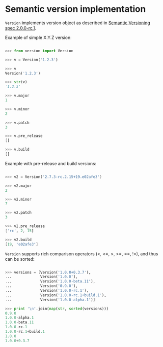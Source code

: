 Semantic version implementation
============================================================

`Version` implements version object as described in 
[Semantic Versioning spec 2.0.0-rc.1](http://semver.org).


Example of simple X.Y.Z version:

```python

>>> from version import Version

>>> v = Version('1.2.3')

>>> v
Version('1.2.3')

>>> str(v)
'1.2.3'

>>> v.major
1

>>> v.minor
2

>>> v.patch
3

>>> v.pre_release
[]

>>> v.build
[]

```

Example with pre-release and build versions:


```python

>>> v2 = Version('2.7.3-rc.2.15+19.e02afe3')

>>> v2.major
2

>>> v2.minor
7

>>> v2.patch
3

>>> v2.pre_release
['rc', 2, 15]

>>> v2.build
[19, 'e02afe3']

```

`Version` supports rich comparison operators (<, <=, >, >=, ==, !=),
and thus can be sorted:

```python

>>> versions = [Version('1.0.0+0.3.7'),
...             Version('1.0.0'),
...             Version('1.0.0-beta.11'),
...             Version('0.9.0'),
...             Version('1.0.0-rc.1'),
...             Version('1.0.0-rc.1+build.1'),
...             Version('1.0.0-alpha.1')]

>>> print '\n'.join(map(str, sorted(versions)))
0.9.0
1.0.0-alpha.1
1.0.0-beta.11
1.0.0-rc.1
1.0.0-rc.1+build.1
1.0.0
1.0.0+0.3.7

```
